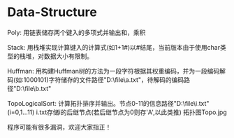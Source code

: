 # Data-Structure
Poly: 用链表储存两个键入的多项式并输出和，乘积

Stack: 用栈堆实现计算键入的计算式(如1+1#)以#结尾，当前版本由于使用char类型的栈堆，对数据大小有限制。

Huffman: 用构建Huffman树的方法为一段字符根据其权重编码，并为一段编码解码(如:1000101)字符储存的文件路径"D:\\file\\a.txt"，待解码的编码路径"D:\\file\\b.txt"

TopoLogicalSort: 计算拓扑排序并输出。节点0-11的信息路径"D:\\file\\i.txt"(i=0,1...11) i.txt存储i的后继节点(若后继节点为0则存'A',以此类推) 拓扑图Topo.jpg

程序可能有很多漏洞，欢迎大家指正！
